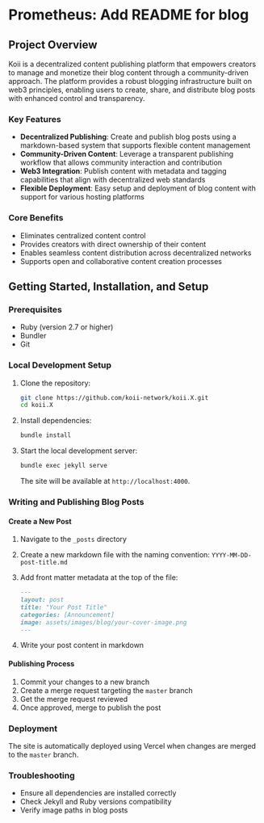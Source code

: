 # Prometheus: Add README for blog

## Project Overview

Koii is a decentralized content publishing platform that empowers creators to manage and monetize their blog content through a community-driven approach. The platform provides a robust blogging infrastructure built on web3 principles, enabling users to create, share, and distribute blog posts with enhanced control and transparency.

### Key Features

- **Decentralized Publishing**: Create and publish blog posts using a markdown-based system that supports flexible content management
- **Community-Driven Content**: Leverage a transparent publishing workflow that allows community interaction and contribution
- **Web3 Integration**: Publish content with metadata and tagging capabilities that align with decentralized web standards
- **Flexible Deployment**: Easy setup and deployment of blog content with support for various hosting platforms

### Core Benefits

- Eliminates centralized content control
- Provides creators with direct ownership of their content
- Enables seamless content distribution across decentralized networks
- Supports open and collaborative content creation processes

## Getting Started, Installation, and Setup

### Prerequisites

- Ruby (version 2.7 or higher)
- Bundler
- Git

### Local Development Setup

1. Clone the repository:
   ```bash
   git clone https://github.com/koii-network/koii.X.git
   cd koii.X
   ```

2. Install dependencies:
   ```bash
   bundle install
   ```

3. Start the local development server:
   ```bash
   bundle exec jekyll serve
   ```

   The site will be available at `http://localhost:4000`.

### Writing and Publishing Blog Posts

#### Create a New Post

1. Navigate to the `_posts` directory
2. Create a new markdown file with the naming convention: `YYYY-MM-DD-post-title.md`
3. Add front matter metadata at the top of the file:
   ```markdown
   ---
   layout: post
   title: "Your Post Title"
   categories: [Announcement]
   image: assets/images/blog/your-cover-image.png
   ---
   ```

4. Write your post content in markdown

#### Publishing Process

1. Commit your changes to a new branch
2. Create a merge request targeting the `master` branch
3. Get the merge request reviewed
4. Once approved, merge to publish the post

### Deployment

The site is automatically deployed using Vercel when changes are merged to the `master` branch.

### Troubleshooting

- Ensure all dependencies are installed correctly
- Check Jekyll and Ruby versions compatibility
- Verify image paths in blog posts